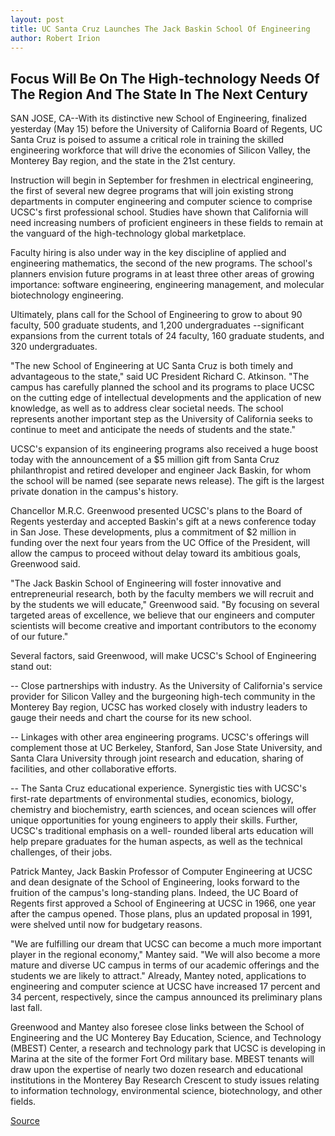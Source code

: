 ```yaml
---
layout: post
title: UC Santa Cruz Launches The Jack Baskin School Of Engineering
author: Robert Irion
---
```


## Focus Will Be On The High-technology Needs Of The Region And The State In The Next Century

SAN JOSE, CA--With its distinctive new School of Engineering,  finalized yesterday (May 15) before the University of California  Board of Regents, UC Santa Cruz is poised to assume a critical role  in training the skilled engineering workforce that will drive the  economies of Silicon Valley, the Monterey Bay region, and the state  in the 21st century.

Instruction will begin in September for freshmen in electrical  engineering, the first of several new degree programs that will join  existing strong departments in computer engineering and computer  science to comprise UCSC's first professional school. Studies have  shown that California will need increasing numbers of proficient  engineers in these fields to remain at the vanguard of the high-technology global marketplace.

Faculty hiring is also under way in the key discipline of  applied and engineering mathematics, the second of the new  programs. The school's planners envision future programs in at least  three other areas of growing importance: software engineering,  engineering management, and molecular biotechnology engineering.

Ultimately, plans call for the School of Engineering to grow to  about 90 faculty, 500 graduate students, and 1,200 undergraduates \--significant expansions from the current totals of 24 faculty, 160  graduate students, and 320 undergraduates.

"The new School of Engineering at UC Santa Cruz is both timely  and advantageous to the state," said UC President Richard C.  Atkinson. "The campus has carefully planned the school and its  programs to place UCSC on the cutting edge of intellectual  developments and the application of new knowledge, as well as to  address clear societal needs. The school represents another  important step as the University of California seeks to continue to  meet and anticipate the needs of students and the state."

UCSC's expansion of its engineering programs also received a  huge boost today with the announcement of a $5 million gift from  Santa Cruz philanthropist and retired developer and engineer Jack  Baskin, for whom the school will be named (see separate news  release). The gift is the largest private donation in the campus's  history.

Chancellor M.R.C. Greenwood presented UCSC's plans to the  Board of Regents yesterday and accepted Baskin's gift at a news  conference today in San Jose. These developments, plus a  commitment of $2 million in funding over the next four years from  the UC Office of the President, will allow the campus to proceed  without delay toward its ambitious goals, Greenwood said.

"The Jack Baskin School of Engineering will foster innovative  and entrepreneurial research, both by the faculty members we will  recruit and by the students we will educate," Greenwood said. "By  focusing on several targeted areas of excellence, we believe that our  engineers and computer scientists will become creative and  important contributors to the economy of our future."

Several factors, said Greenwood, will make UCSC's School of  Engineering stand out:

\-- Close partnerships with industry. As the University of  California's service provider for Silicon Valley and the burgeoning  high-tech community in the Monterey Bay region, UCSC has worked  closely with industry leaders to gauge their needs and chart the  course for its new school.

\-- Linkages with other area engineering programs. UCSC's  offerings will complement those at UC Berkeley, Stanford, San Jose  State University, and Santa Clara University through joint research  and education, sharing of facilities, and other collaborative efforts.

\-- The Santa Cruz educational experience. Synergistic ties  with UCSC's first-rate departments of environmental studies,  economics, biology, chemistry and biochemistry, earth sciences, and  ocean sciences will offer unique opportunities for young engineers  to apply their skills. Further, UCSC's traditional emphasis on a well- rounded liberal arts education will help prepare graduates for the  human aspects, as well as the technical challenges, of their jobs.

Patrick Mantey, Jack Baskin Professor of Computer Engineering  at UCSC and dean designate of the School of Engineering, looks  forward to the fruition of the campus's long-standing plans. Indeed,  the UC Board of Regents first approved a School of Engineering at  UCSC in 1966, one year after the campus opened. Those plans, plus an  updated proposal in 1991, were shelved until now for budgetary  reasons.

"We are fulfilling our dream that UCSC can become a much  more important player in the regional economy," Mantey said. "We  will also become a more mature and diverse UC campus in terms of  our academic offerings and the students we are likely to attract."  Already, Mantey noted, applications to engineering and computer  science at UCSC have increased 17 percent and 34 percent,  respectively, since the campus announced its preliminary plans last  fall.

Greenwood and Mantey also foresee close links between the  School of Engineering and the UC Monterey Bay Education, Science,  and Technology (MBEST) Center, a research and technology park that  UCSC is developing in Marina at the site of the former Fort Ord  military base. MBEST tenants will draw upon the expertise of nearly  two dozen research and educational institutions in the Monterey Bay  Research Crescent to study issues relating to information  technology, environmental science, biotechnology, and other fields.

[Source](http://www1.ucsc.edu/news_events/press_releases/archive/96-97/05-97/051697-UCSC_launches_the_J.html "Permalink to 051697-UCSC_launches_the_J")